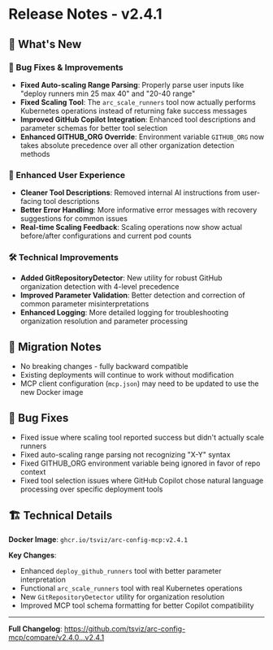 # Release Notes - v2.4.1

## 🚀 What's New

### 🔧 Bug Fixes & Improvements

- **Fixed Auto-scaling Range Parsing**: Properly parse user inputs like "deploy runners min 25 max 40" and "20-40 range"
- **Fixed Scaling Tool**: The `arc_scale_runners` tool now actually performs Kubernetes operations instead of returning fake success messages
- **Improved GitHub Copilot Integration**: Enhanced tool descriptions and parameter schemas for better tool selection
- **Enhanced GITHUB_ORG Override**: Environment variable `GITHUB_ORG` now takes absolute precedence over all other organization detection methods

### 📝 Enhanced User Experience

- **Cleaner Tool Descriptions**: Removed internal AI instructions from user-facing tool descriptions
- **Better Error Handling**: More informative error messages with recovery suggestions for common issues
- **Real-time Scaling Feedback**: Scaling operations now show actual before/after configurations and current pod counts

### 🛠️ Technical Improvements

- **Added GitRepositoryDetector**: New utility for robust GitHub organization detection with 4-level precedence
- **Improved Parameter Validation**: Better detection and correction of common parameter misinterpretations
- **Enhanced Logging**: More detailed logging for troubleshooting organization resolution and parameter processing

## 🔄 Migration Notes

- No breaking changes - fully backward compatible
- Existing deployments will continue to work without modification
- MCP client configuration (`mcp.json`) may need to be updated to use the new Docker image

## 🐛 Bug Fixes

- Fixed issue where scaling tool reported success but didn't actually scale runners
- Fixed auto-scaling range parsing not recognizing "X-Y" syntax
- Fixed GITHUB_ORG environment variable being ignored in favor of repo context
- Fixed tool selection issues where GitHub Copilot chose natural language processing over specific deployment tools

## 🏗️ Technical Details

**Docker Image**: `ghcr.io/tsviz/arc-config-mcp:v2.4.1`

**Key Changes**:
- Enhanced `deploy_github_runners` tool with better parameter interpretation
- Functional `arc_scale_runners` tool with real Kubernetes operations
- New `GitRepositoryDetector` utility for organization resolution
- Improved MCP tool schema formatting for better Copilot compatibility

---

**Full Changelog**: https://github.com/tsviz/arc-config-mcp/compare/v2.4.0...v2.4.1
